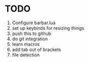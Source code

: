 # TODO

1. Configure barbar.lua
2. set up keybinds for resizing things
3. push this to github
4. do git integration
5. learn macros
6. add tab out of brackets
7. file detection
